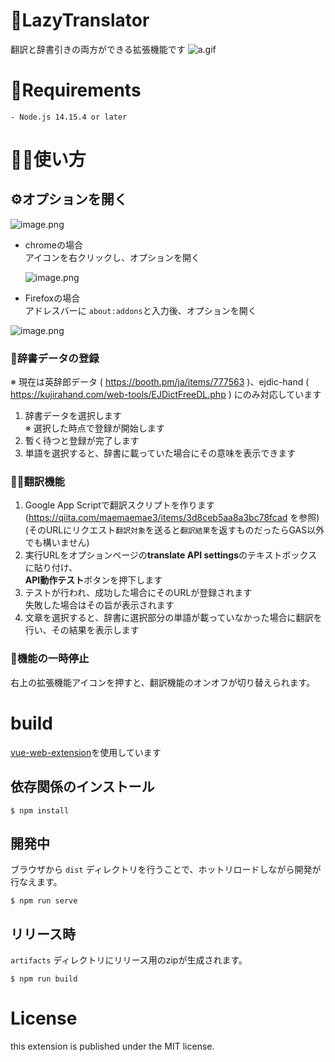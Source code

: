 # 📙LazyTranslator

翻訳と辞書引きの両方ができる拡張機能です
![a.gif](https://qiita-image-store.s3.ap-northeast-1.amazonaws.com/0/264764/01356cc8-faf4-0e00-b2ec-88ca96aed2c5.gif)

# 📝Requirements
```
- Node.js 14.15.4 or later
```

# 👩‍🏫使い方

## ⚙️オプションを開く

![image.png](https://qiita-image-store.s3.ap-northeast-1.amazonaws.com/0/264764/906e8156-416f-8907-1a80-689d68ba33e3.png)

- chromeの場合  
アイコンを右クリックし、オプションを開く  

  ![image.png](https://qiita-image-store.s3.ap-northeast-1.amazonaws.com/0/264764/33fd33ae-7f2b-9e0d-cd78-4e3da9cf911b.png)
  
- Firefoxの場合  
アドレスバーに `about:addons`と入力後、オプションを開く  

![image.png](https://qiita-image-store.s3.ap-northeast-1.amazonaws.com/0/264764/06e2c2ec-320a-db1d-98ff-9af54de18e69.png)

### 📖辞書データの登録

※ 現在は英辞郎データ ( https://booth.pm/ja/items/777563 )、ejdic-hand ( https://kujirahand.com/web-tools/EJDictFreeDL.php ) にのみ対応しています

1. 辞書データを選択します  
   ※ 選択した時点で登録が開始します
2. 暫く待つと登録が完了します  
3. 単語を選択すると、辞書に載っていた場合にその意味を表示できます

### 🏳️‍🌈翻訳機能


1. Google App Scriptで翻訳スクリプトを作ります(https://qiita.com/maemaemae3/items/3d8ceb5aa8a3bc78fcad を参照)
   (そのURLにリクエスト`翻訳対象`を送ると`翻訳結果`を返すものだったらGAS以外でも構いません)
2. 実行URLをオプションページの**translate API settings**のテキストボックスに貼り付け、  
   **API動作テスト**ボタンを押下します
3. テストが行われ、成功した場合にそのURLが登録されます  
   失敗した場合はその旨が表示されます
4. 文章を選択すると、辞書に選択部分の単語が載っていなかった場合に翻訳を行い、その結果を表示します  

### 🛑機能の一時停止
右上の拡張機能アイコンを押すと、翻訳機能のオンオフが切り替えられます。

# build

[vue-web-extension](https://github.com/Kocal/vue-web-extension)を使用しています

## 依存関係のインストール
```shell
$ npm install
```

## 開発中
ブラウザから `dist` ディレクトリを行うことで、ホットリロードしながら開発が行なえます。
```shell
$ npm run serve
```

## リリース時
`artifacts` ディレクトリにリリース用のzipが生成されます。
```shell
$ npm run build
```

# License

this extension is published under the MIT license.
